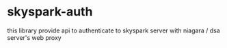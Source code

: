 # skyspark-auth

this library provide api to authenticate to skyspark server with niagara / dsa server's web proxy
